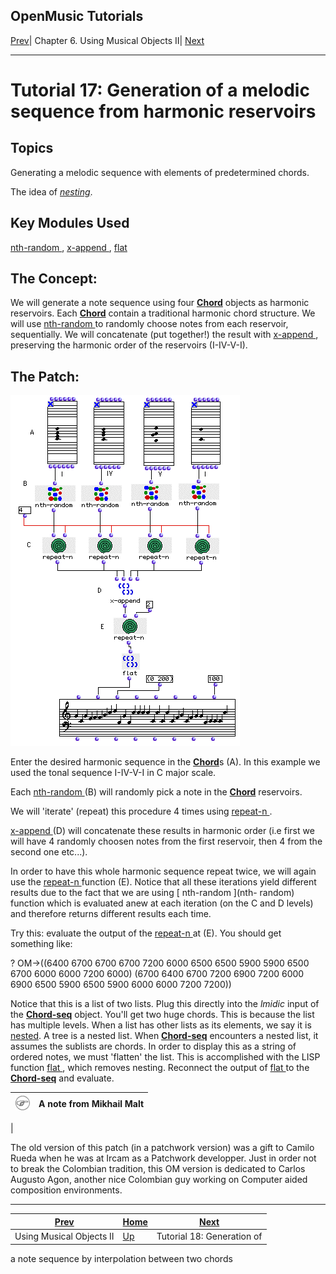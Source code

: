 OpenMusic Tutorials  
---  
[Prev](tut.gen.17-18)| Chapter 6. Using Musical Objects II|
[Next](tut.gen.18)  
  
* * *

# Tutorial 17: Generation of a melodic sequence from harmonic reservoirs

## Topics

Generating a melodic sequence with elements of predetermined chords.

The idea of [_nesting_](glossary#NESTING).

## Key Modules Used

[ nth-random ](nth-random), [ x-append ](x-append),
[ flat ](flatlisp)

## The Concept:

We will generate a note sequence using four [**Chord**](chord) objects as
harmonic reservoirs. Each [**Chord**](chord) contain a traditional
harmonic chord structure. We will use [ nth-random ](nth-random) to
randomly choose notes from each reservoir, sequentially. We will concatenate
(put together!) the result with [ x-append ](x-append), preserving the
harmonic order of the reservoirs (I-IV-V-I).

## The Patch:

![](figures/tutorials/general/17a.png)

Enter the desired harmonic sequence in the [**Chord**](chord)s (A). In
this example we used the tonal sequence I-IV-V-I in C major scale.

Each [ nth-random ](nth-random) (B) will randomly pick a note in the
[**Chord**](chord) reservoirs.

We will 'iterate' (repeat) this procedure 4 times using
[ repeat-n ](repeat-n).

[ x-append ](x-append) (D) will concatenate these results in harmonic
order (i.e first we will have 4 randomly choosen notes from the first
reservoir, then 4 from the second one etc...).

In order to have this whole harmonic sequence repeat twice, we will again use
the [ repeat-n ](repeat-n) function (E). Notice that all these iterations
yield different results due to the fact that we are using [ nth-random ](nth-
random) function which is evaluated anew at each iteration (on the C and
D levels) and therefore returns different results each time.

Try this: evaluate the output of the [ repeat-n ](repeat-n) at (E). You
should get something like:

 ? OM->((6400 6700 6700 6700 7200 6000 6500 6500 5900 5900 6500 6700 6000 6000
7200 6000) (6700 6400 6700 7200 6900 7200 6000 6900 6500 5900 6500 5900 6000
6000 7200 7200)) 

Notice that this is a list of two lists. Plug this directly into the
 _lmidic_  input of the [**Chord-seq**](chord-seq) object. You'll get two
huge chords. This is because the list has multiple levels. When a list has
other lists as its elements, we say it is [nested](glossary#NESTING). A
tree is a nested list. When [**Chord-seq**](chord-seq) encounters a
nested list, it assumes the sublists are chords. In order to display this as a
string of ordered notes, we must 'flatten' the list. This is accomplished with
the LISP function [ flat ](flatlisp), which removes nesting. Reconnect
the output of [ flat ](flatlisp) to the [**Chord-seq**](chord-seq)
and evaluate.

![Note](figures/images/note.gif)|  **A note from Mikhail Malt**  
---|---  
 |

The old version of this patch (in a patchwork version) was a gift to Camilo
Rueda when he was at Ircam as a Patchwork developper. Just in order not to
break the Colombian tradition, this OM version is dedicated to Carlos Augusto
Agon, another nice Colombian guy working on Computer aided composition
environments.  
  
* * *

[Prev](tut.gen.17-18)| [Home](index)| [Next](tut.gen.18)  
---|---|---  
Using Musical Objects II| [Up](tut.gen.17-18)| Tutorial 18: Generation of
a note sequence by interpolation between two chords

